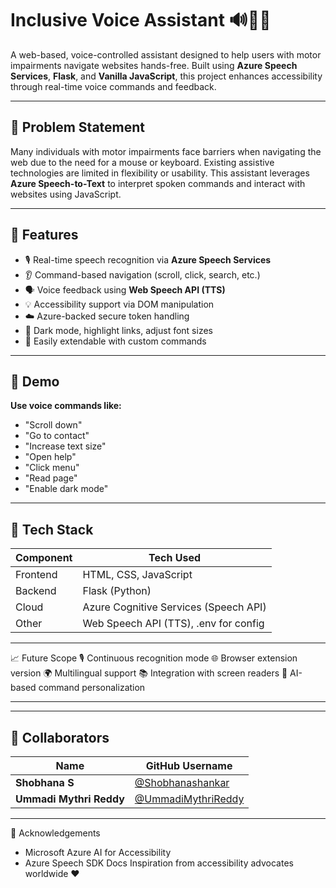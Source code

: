 # Inclusive Voice Assistant 🔊🧑‍🦽

A web-based, voice-controlled assistant designed to help users with motor impairments navigate websites hands-free. Built using **Azure Speech Services**, **Flask**, and **Vanilla JavaScript**, this project enhances accessibility through real-time voice commands and feedback.

---
## 🎯 Problem Statement

Many individuals with motor impairments face barriers when navigating the web due to the need for a mouse or keyboard. Existing assistive technologies are limited in flexibility or usability. This assistant leverages **Azure Speech-to-Text** to interpret spoken commands and interact with websites using JavaScript.

---

## 🧠 Features

- 🎙️ Real-time speech recognition via **Azure Speech Services**
- 👂 Command-based navigation (scroll, click, search, etc.)
- 🗣️ Voice feedback using **Web Speech API (TTS)**
- 💡 Accessibility support via DOM manipulation
- ☁️ Azure-backed secure token handling
- 🎨 Dark mode, highlight links, adjust font sizes
- 🧪 Easily extendable with custom commands

---
## 🚀 Demo

**Use voice commands like:**
- "Scroll down"
- "Go to contact"
- "Increase text size"
- "Open help"
- "Click menu"
- "Read page"
- "Enable dark mode"

--- 

## 🧰 Tech Stack

| Component | Tech Used |
|----------|-----------|
| Frontend | HTML, CSS, JavaScript |
| Backend | Flask (Python) |
| Cloud | Azure Cognitive Services (Speech API) |
| Other | Web Speech API (TTS), .env for config |

---

📈 Future Scope
🎙️ Continuous recognition mode
🌐 Browser extension version
🌍 Multilingual support
📚 Integration with screen readers
🧠 AI-based command personalization

---
---
## 👥 Collaborators

| Name              | GitHub Username |
| ----------------- | --------------- |
| **Shobhana S**    | [@Shobhanashankar](https://github.com/Shobhanashankar) |
| **Ummadi Mythri Reddy**     | [@UmmadiMythriReddy](https://github.com/UmmadiMythriReddy)  |


---
🙌 Acknowledgements
- Microsoft Azure AI for Accessibility
- Azure Speech SDK Docs
Inspiration from accessibility advocates worldwide ❤️



